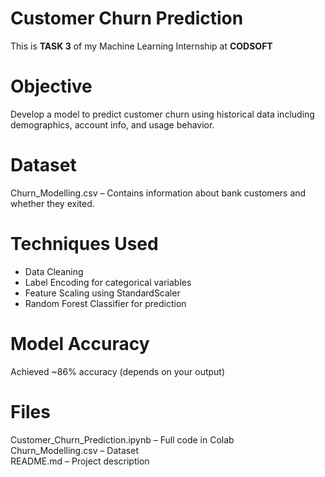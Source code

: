 # Customer Churn Prediction
This is **TASK 3** of my Machine Learning Internship at **CODSOFT**

# Objective  
Develop a model to predict customer churn using historical data including demographics, account info, and usage behavior.

# Dataset  
Churn_Modelling.csv – Contains information about bank customers and whether they exited.

# Techniques Used  
- Data Cleaning  
- Label Encoding for categorical variables  
- Feature Scaling using StandardScaler  
- Random Forest Classifier for prediction

# Model Accuracy  
Achieved ~86% accuracy (depends on your output)

# Files  
Customer_Churn_Prediction.ipynb – Full code in Colab  
Churn_Modelling.csv – Dataset  
README.md – Project description

